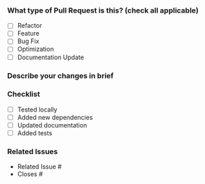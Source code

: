 
### What type of Pull Request is this? (check all applicable)

- [ ] Refactor
- [ ] Feature
- [ ] Bug Fix
- [ ] Optimization
- [ ] Documentation Update

### Describe your changes in brief

### Checklist

- [ ] Tested locally
- [ ] Added new dependencies
- [ ] Updated documentation
- [ ] Added tests

### Related Issues

- Related Issue #
- Closes #
